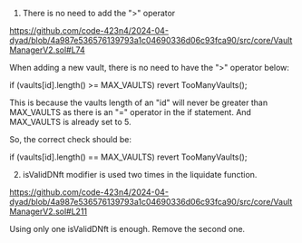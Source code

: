 1. There is no need to add the ">" operator 

https://github.com/code-423n4/2024-04-dyad/blob/4a987e536576139793a1c04690336d06c93fca90/src/core/VaultManagerV2.sol#L74

When adding a new vault, there is no need to have the ">" operator below:

  if (vaults[id].length() >= MAX_VAULTS) revert TooManyVaults();

This is because the vaults length of an "id" will never be greater than MAX_VAULTS as there is an "=" operator in the if statement. And MAX_VAULTS is already set to 5.

So, the correct check should be:

  if (vaults[id].length() == MAX_VAULTS) revert TooManyVaults();


2. isValidDNft modifier is used two times in the liquidate function.

https://github.com/code-423n4/2024-04-dyad/blob/4a987e536576139793a1c04690336d06c93fca90/src/core/VaultManagerV2.sol#L211

Using only one isValidDNft is enough. Remove the second one.
